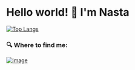 # Hello world! 👋 I'm Nasta

<!-- My CV: [pdf](https://github.com/khralovich/khralovich/blob/main/cv-khralovich-web-2023.pdf) <br> -->

[![Top Langs](https://github-readme-stats.vercel.app/api/top-langs/?username=khralovich&hide=css,html,scss,javascript&layout=compact&show_icons=true&theme=merko&bg_color=00000000)](https://github.com/khralovich/github-readme-stats)


### 🔍 Where to find me:

[![image](https://img.shields.io/badge/LinkedIn-0077B5?style=for-the-badge&logo=linkedin&logoColor=white)](https://www.linkedin.com/in/nastakhralovich/)


